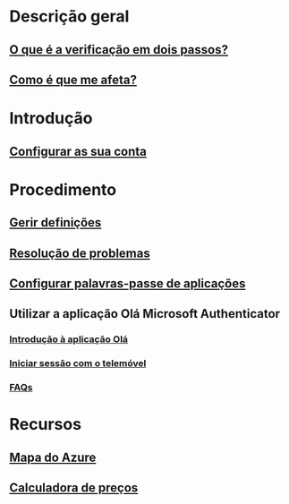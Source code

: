 # Descrição geral
## [O que é a verificação em dois passos?](multi-factor-authentication-end-user.md)
## [Como é que me afeta?](multi-factor-authentication-end-user-signin.md)

# Introdução
## [Configurar as sua conta](multi-factor-authentication-end-user-first-time.md)

# Procedimento
## [Gerir definições](multi-factor-authentication-end-user-manage-settings.md)
## [Resolução de problemas](multi-factor-authentication-end-user-troubleshoot.md)
## [Configurar palavras-passe de aplicações](multi-factor-authentication-end-user-app-passwords.md)
## Utilizar a aplicação Olá Microsoft Authenticator
### [Introdução à aplicação Olá](microsoft-authenticator-app-how-to.md)
### [Iniciar sessão com o telemóvel](microsoft-authenticator-app-phone-signin-faq.md)
### [FAQs](microsoft-authenticator-app-faq.md)
# Recursos
## [Mapa do Azure](https://azure.microsoft.com/roadmap/?category=security-identity)
## [Calculadora de preços](https://azure.microsoft.com/pricing/calculator/)
